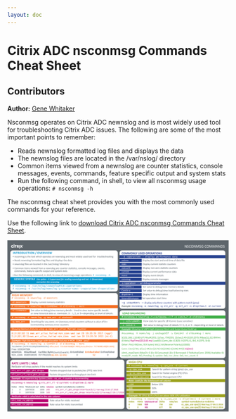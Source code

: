 ```yaml
---
layout: doc
---
```

# Citrix ADC nsconmsg Commands Cheat Sheet

## Contributors

**Author:** [Gene Whitaker](mailto:gene.whitaker@citrix.com)

Nsconmsg operates on Citrix ADC newnslog and is most widely used tool for troubleshooting Citrix ADC issues. The following are some of the most important points to remember:

*  Reads newnslog formatted log files and displays the data
*  The newnslog files are located in the /var/nslog/ directory
*  Common items viewed from a newnslog are counter statistics, console messages, events, commands, feature specific output and system stats
*  Run the following command, in shell, to view all nsconmsg usage operations: `# nsconmsg -h`

The nsconmsg cheat sheet provides you with the most commonly used commands for your reference.

Use the following link to [download Citrix ADC nsconmsg Commands Cheat Sheet](/en-us/tech-zone/learn/downloads/diagrams-posters_cheat-sheet-adc-nsconmsg.pdf).

[![Cheat Sheet](/en-us/tech-zone/learn/media/diagrams-posters_cheat-sheet-adc-nsconmsg_1.png)](/en-us/tech-zone/learn/downloads/diagrams-posters_cheat-sheet-adc-nsconmsg.pdf)
